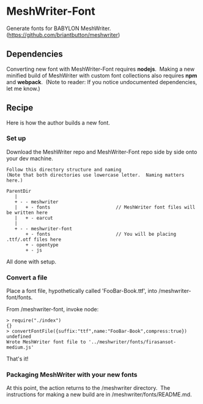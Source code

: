 # MeshWriter-Font

Generate fonts for BABYLON MeshWriter.&nbsp;
(https://github.com/briantbutton/meshwriter)

## Dependencies

Converting new font with MeshWriter-Font requires **nodejs**.&nbsp;
Making a new minified build of MeshWriter with custom font collections also requires **npm** and **webpack**.&nbsp;
(Note to reader:  If you notice undocumented dependencies, let me know.)&nbsp;

## Recipe

Here is how the author builds a new font.&nbsp;

### Set up

Download the MeshWriter repo and MeshWriter-Font repo side by side onto your dev machine.

	Follow this directory structure and naming
	(Note that both directories use lowercase letter.  Naming matters here.)

	ParentDir
	   |
	   + - - meshwriter
	   |   + - fonts                        // MeshWriter font files will be written here
	   |   + - earcut
	   |
	   + - - meshwriter-font
	       + - fonts                        // You will be placing .ttf/.otf files here
	       + - opentype
	       + - js

All done with setup.

### Convert a file

Place a font file, hypothetically called 'FooBar-Book.ttf', into /meshwriter-font/fonts.&nbsp;

From /meshwriter-font, invoke node:

	> require("./index")
	{}
	> convertFontFile({suffix:"ttf",name:"FooBar-Book",compress:true})
	undefined
	Wrote MeshWriter font file to '../meshwriter/fonts/firasansot-medium.js'

That's it!  

### Packaging MeshWriter with your new fonts

At this point, the action returns to the /meshwriter directory.&nbsp;
The instructions for making a new build are in /meshwriter/fonts/README.md.

